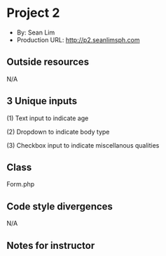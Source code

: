 # Project 2
+ By: Sean Lim
+ Production URL: <http://p2.seanlimsph.com>

## Outside resources
N/A

## 3 Unique inputs
(1) Text input to indicate age

(2) Dropdown to indicate body type

(3) Checkbox input to indicate miscellanous qualities

## Class
Form.php

## Code style divergences
N/A

## Notes for instructor